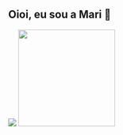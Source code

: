 ## Oioi, eu sou a Mari 💜

<div>
  <img src="https://github-readme-stats.vercel.app/api?username=marianapera&theme=buefy&show_icons=true&bg_color=141321&text_color=F5F5F5">
  <img style="height:195px; width=351px" src="https://github-readme-stats.vercel.app/api/top-langs/?username=marianapera&layout=compact&theme=radical&show_icons=true&bg_color=141321&text_color=F5F5F5">
</div>

<!--
[![card](https://github-readme-stats.vercel.app/api?username=marianapera&theme=buefy&show_icons=true&bg_color=141321&text_color=F5F5F5)](https://github.com/marianapera/)
[![marianapera](https://github-readme-stats.vercel.app/api/top-langs/?username=marianapera&layout=compact&theme=radical&show_icons=true&bg_color=141321&text_color=F5F5F5)](https://github.com/marianapera)

<div style="display: inline-block">
  <img src="https://img.shields.io/badge/HTML5-E34F26?style=for-the-badge&logo=html5&logoColor=white">
  <img src="https://img.shields.io/badge/CSS3-1572B6?style=for-the-badge&logo=css3&logoColor=white">
  <img src="https://img.shields.io/badge/Python-14354C?style=for-the-badge&logo=python&logoColor=white">
</div>
-->

<!--
**marianapera/marianapera** is a ✨ _special_ ✨ repository because its `README.md` (this file) appears on your GitHub profile.

Here are some ideas to get you started:

- 🔭 I’m currently working on ...
- 🌱 I’m currently learning ...
- 👯 I’m looking to collaborate on ...
- 🤔 I’m looking for help with ...
- 💬 Ask me about ...
- 📫 How to reach me: ...
- 😄 Pronouns: ...
- ⚡ Fun fact: ...
-->
